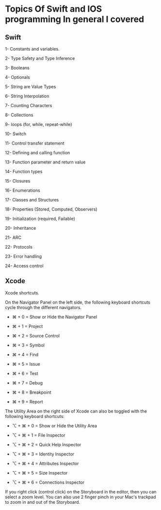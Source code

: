 # Topics Of Swift and IOS programming In general I covered


## Swift

1- Constants and variables.

2- Type Safety and Type Inference

3- Booleans

4- Optionals

5- String are Value Types

6- String Interpolation

7- Counting Characters

8- Collections

9- loops (for, while, repeat-while)

10- Switch

11- Control transfer statement

12- Defining and calling function

13- Function parameter and return value

14- Function types

15- Closures

16- Enumerations

17- Classes and Structures

18- Properties (Stored, Computed, Observers)

19- Initialization (required, Failable)

20- Inheritance

21- ARC

22- Protocols

23- Error handling

24- Access control



## Xcode

Xcode shortcuts.


On the Navigator Panel on the left side, the following keyboard shortcuts cycle through the different navigators.

- ⌘ + 0 = Show or Hide the Navigator Panel

- ⌘ + 1 = Project

- ⌘ + 2 = Source Control

- ⌘ + 3 = Symbol

- ⌘ + 4 = Find

- ⌘ + 5 = Issue

- ⌘ + 6 = Test

- ⌘ + 7 = Debug

- ⌘ + 8 = Breakpoint

- ⌘ + 9 = Report




The Utility Area on the right side of Xcode can also be toggled with the following keyboard shortcuts:

- ⌥ + ⌘ + 0 = Show or Hide the Utility Area

- ⌥ + ⌘ + 1 = File Inspector

- ⌥ + ⌘ + 2 = Quick Help Inspector

- ⌥ + ⌘ + 3 = Identity Inspector

- ⌥ + ⌘ + 4 = Attributes Inspector

- ⌥ + ⌘ + 5 = Size Inspector

- ⌥ + ⌘ + 6 = Connections Inspector

If you right click (control click) on the Storyboard in the editor, then you can select a zoom level. You can also use 2 finger pinch in your Mac's trackpad to zoom in and out of the Storyboard.


